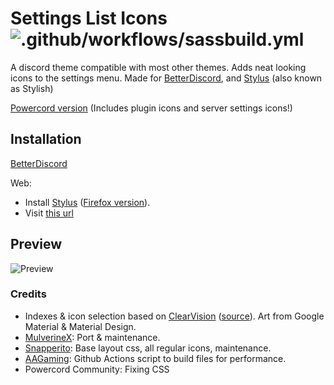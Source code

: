 # Settings List Icons ![.github/workflows/sassbuild.yml](https://github.com/MulverineX/legacy-settings-icons/workflows/.github/workflows/sassbuild.yml/badge.svg?branch=main&event=push)
A discord theme compatible with most other themes. Adds neat looking icons to the settings menu. Made for [BetterDiscord](https://rauenzi.github.io/BetterDiscordApp/), and [Stylus](https://add0n.com/stylus.html) (also known as Stylish)

[Powercord version](https://github.com/Snapperito/Settings-Icons) (Includes plugin icons and server settings icons!)

## Installation
[BetterDiscord](https://betterdiscord.net/ghdl?id=3396)

Web:
- Install [Stylus](https://chrome.google.com/webstore/detail/stylus/clngdbkpkpeebahjckkjfobafhncgmne?hl=en) ([Firefox version](https://addons.mozilla.org/en-US/firefox/addon/styl-us/)).
- Visit [this url](https://mulverinex.github.io/legacy-settings-icons/settings_icons.user.css)


## Preview
![Preview](https://cdn.discordapp.com/attachments/755015869914152981/763564440401608735/unknown.png)


### Credits
- Indexes & icon selection based on [ClearVision](https://clearvision.gitlab.io/) ([source](https://github.com/ClearVision/ClearVision-v6/blob/master/src/settings/icons.scss)). Art from Google Material & Material Design.
- [MulverineX](https://github.com/MulverineX): Port & maintenance.
- [Snapperito](https://github.com/Snapperito): Base layout css, all regular icons, maintenance.
- [AAGaming](https://github.com/ADoesGit): Github Actions script to build files for performance.
- Powercord Community: Fixing CSS
